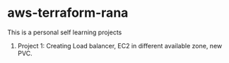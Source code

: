 # aws-terraform-rana
This is a personal self learning projects

1. Project 1: Creating Load balancer, EC2 in different available zone, new PVC.

